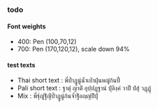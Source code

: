 ### todo

#### Font weights
- 400: Pen (100,70,12)
- 700: Pen (170,120,12), scale down 94%


#### test texts
- Thai short text : พี่ป๋ำฎูนู๋น้ำเป่าฝุ่นหญู่ก้นปี่
- Pali short text : ฐาตุํ ญาติํ อุปฺปฏฺฐานํ ปุํลิงฺคํ วาปิํ ปํสุํ วฏฺฏุํ
- Mix : พี่ฐุํญูํฐิํญิํป๋ำฎูนู๋ก้นจ้ำฐิํอญฺญํปิํปุํ


